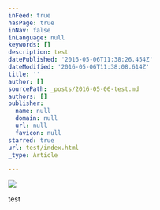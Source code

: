 ```yaml
---
inFeed: true
hasPage: true
inNav: false
inLanguage: null
keywords: []
description: test
datePublished: '2016-05-06T11:38:26.454Z'
dateModified: '2016-05-06T11:38:08.614Z'
title: ''
author: []
sourcePath: _posts/2016-05-06-test.md
authors: []
publisher:
  name: null
  domain: null
  url: null
  favicon: null
starred: true
url: test/index.html
_type: Article

---
```

![](https://the-grid-user-content.s3-us-west-2.amazonaws.com/0527ee96-2ac6-4462-82be-076659ff67e1.png)

test